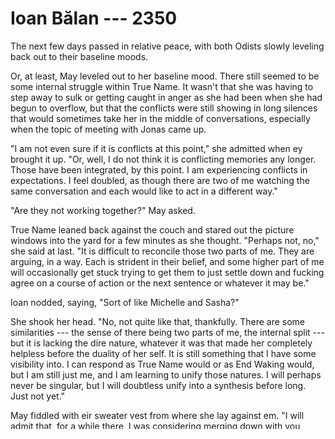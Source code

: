 # Ioan Bălan --- 2350

The next few days passed in relative peace, with both Odists slowly leveling back out to their baseline moods.

Or, at least, May leveled out to her baseline mood. There still seemed to be some internal struggle within True Name. It wasn't that she was having to step away to sulk or getting caught in anger as she had been when she had begun to overflow, but that the conflicts were still showing in long silences that would sometimes take her in the middle of conversations, especially when the topic of meeting with Jonas came up.

"I am not even sure if it is conflicts at this point," she admitted when ey brought it up. "Or, well, I do not think it is conflicting memories any longer. Those have been integrated, by this point. I am experiencing conflicts in expectations. I feel doubled, as though there are two of me watching the same conversation and each would like to act in a different way."

"Are they not working together?" May asked.

True Name leaned back against the couch and stared out the picture windows into the yard for a few minutes as she thought. "Perhaps not, no," she said at last. "It is difficult to reconcile those two parts of me. They are arguing, in a way. Each is strident in their belief, and some higher part of me will occasionally get stuck trying to get them to just settle down and fucking agree on a course of action or the next sentence or whatever it may be."

Ioan nodded, saying, "Sort of like Michelle and Sasha?"

She shook her head. "No, not quite like that, thankfully. There are some similarities --- the sense of there being two parts of me, the internal split --- but it is lacking the dire nature, whatever it was that made her completely helpless before the duality of her self. It is still something that I have some visibility into. I can respond as True Name would or as End Waking would, but I am still just me, and I am learning to unify those natures. I will perhaps never be singular, but I will doubtless unify into a synthesis before long. Just not yet."

<!-- somewhere in here, talk about the fact that EW got in touch with her -->

May fiddled with eir sweater vest from where she lay against em. "I will admit that, for a while there, I was considering merging down with you before I saw how poorly End Waking's merge went." After the silence stretched out, she laughed nervously, adding, "Sorry, I suppose that is a pretty awkward thing to say."

"It is okay, May Then My Name," True Name said, smiling reassuringly. "A large part of me wishes that you had rather than End Waking, if I am honest. I understand why you did what you did, and I think on an intellectual level I agree with it, but on a personal level, I would much rather be integrating your memories than his."

She winced. "That bad?"

"Uncomfortable," the other skunk corrected. "I do wish perhaps that I had been able to fork or that I had been more cautious with the merge, but if I wanted to remain comfortable, I would have pushed back when you urged me to accept."

"What about May's merge would've been easier?" Ioan asked.

"Again, easier does not feel like the correct word. It would have been more comfortable. I would have understood the resentment that others feel for me, if that was indeed a goal, but it would not be the defining factor of the merge."

"End Waking has mentioned that he defined himself by not being you, yeah."

She nodded. "So I have learned. The self-loathing that falls out of that rests just this side of overwhelming at times. Perhaps that is why it is proving to be such a project to settle into something resembling a singular nature again. I imagine, given that May Then My Name has defined herself through something unique to her rather than some aspect of her relation to me, it would feel strange, but not so uncomfortable. Do correct me if I am wrong, though, my dear."

May shook her head.

"Well, besides," Ioan added. "She's certainly merged down way more recently than End Waking did."

True Name tilted her head.

"Ioan," May said quietly. "Do you remember when you were working on the *History* and I said that I was worried that you would be upset with me?"

Ey frowned, nodded.

"And do you remember how Dear told Codrin that the temptation to lie would be great?"

"What did you say to em, May Then My Name?"

May sighed and brushed her paws up over her head. "I said that I was working as launch coordinator to remain more in line with your expectations so that I could merge back down after the project was over, that we tried to do so every few decades."

A silence stretched out once more.

Eventually, Ioan reached up to tug at one of her ears gently. "Skunks are so complicated."

She let out a pent up breath as a laugh. "I know. I am sorry. I am sorry to both of you. I believed it to be a small untruth. I wanted my relationship with True Name to seem simpler than it was to keep you feeling comfortable. I hoped that that would keep you from digging into my past. Fat load of good that did."

"When was the last time you merged down, then?"

"2155," True Name said. "Longer ago than the last time End Waking merged down. It was not acrimonious, she simply declined my next request for a merger and the conversation never came up again."

Ey laughed. "Really, *really* complicated."

"I am glad you are not angry, my dear," May said, leaning up to dot her nose against eir cheek.

"It seems more silly than anything, but I can see your reasons for doing so, in retrospect. Certainly silly in comparison to the last few weeks."

"Very." May turned her gaze back to True Name and said, "I have my apprehensions about merging, though. *We* have our apprehensions, I mean. After watching what happened with End Waking's merge, it all felt so much more complicated."

"I do not know," she said, voice distant. "I said that I understand your reasons for what you did. You wanted me to change, you said, to be other than I am. You want me to be able to approach Jonas in some new way that will hopefully allow me to come out the other side with fewer assassins on my tail, yes?"

May nodded.

"And I also think I understand your reasons for wanting to merge down. It would make me understand your relationship to me in a very real way, and would make me all the more complete a person in your eyes, yes?"

Another nod.

"I am amenable to both of those, though perhaps my reasons differ. But, May Then My Name, coming at this with both full knowledge and as an open conversation has me feeling more positive than perhaps you do," she said, voice having lost its thoughtful edge. "You are a fundamentally good person and that is not something that I take lightly. You work on such a small scale and I have spoken against that in the past, but...well, a threat on one's life is a pretty good way to make one realize that the small scale is still important."

"But Ioan and I--"

"I would have full knowledge of your apprehensions as well, would I not?" She held up her paws, smiling. "I am not trying to talk you into it, my dear, and I would still like to hear those apprehensions regardless, I am simply explaining that, given this shitty fucking month, you merging down does not at all sound bad. I am already not what I was. There is no going and there is no back."

Ioan realized ey'd settled back into observing mode, simply watching silently. Not what ey was supposed to be working on. Ey shook emself back to the present and said, "My apprehensions mostly boil down to the fact that the merge would include May and I's entire relationship. The memories are one thing, and there are some that are pretty intensely personal, but I worry you'd also risk winding up with the feelings that resulted from the formation of those memories."

True Name nodded.

Ey took a deep breath, trying to bolster eir courage with it. "This last month has made me realize how much I care about you and your well-being. I like you, True Name, but I'm really hesitant about you having memories of loving me, if that makes sense."

"And you, May Then My Name? We do not need to go too far into them, but if it is to be a discussion, I would like to at least have these thoughts laid out for perusal."

She was a long time in responding. "I am with Ioan on this, in that I am protective of my devotion to em. It...is difficult to say this so openly, but I am also coming to terms with just how complex my feelings about you are after the events of the last month, and the root of resentment that led to me urging End Waking's merge on you is no longer there, or at least no longer quite so simple. It is no longer aimless hatred, however justified it may have felt. I will ever be myself, so I am uncomfortable pushing yet more resentment and difficulties on you. I do not want to hurt you."

The longer May spoke, the more thoughtful True Name's expression became. She slouched down on the couch, until her head was resting against the back cushions. "I am not sure what to say to this just yet."

"We've been thinking about it for days. You've had, what, twenty minutes?"

She laughed and nodded to em. "Yes, of course. There is much to think about."
